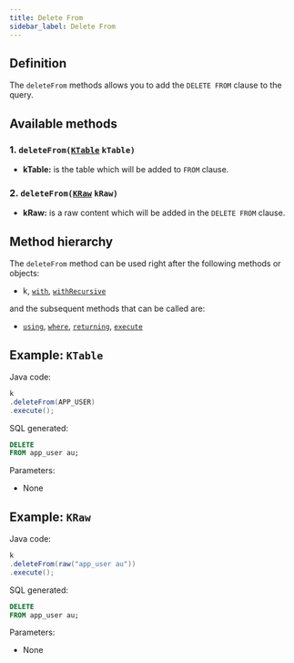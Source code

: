 ```yaml
---
title: Delete From
sidebar_label: Delete From
---
```


## Definition

The `deleteFrom` methods allows you to add the `DELETE FROM` clause to the query.

## Available methods

### 1. `deleteFrom(`[`KTable`](/docs/misc/ktable) `kTable)`

- **kTable:** is the table which will be added to `FROM` clause.

### 2. `deleteFrom(`[`KRaw`](/docs/misc/select-list-values#7-kraw) `kRaw)`

- **kRaw:** is a raw content which will be added in the `DELETE FROM` clause.

## Method hierarchy

The `deleteFrom` method can be used right after the following methods or objects:

- k, [`with`](/docs/delete-statement/with), [`withRecursive`](/docs/delete-statement/with)

and the subsequent methods that can be called are:
- [`using`](/docs/delete-statement/using/), [`where`](/docs/delete-statement/where/), [`returning`](/docs/delete-statement/returning), [`execute`](/docs/select-statement/select/)

## Example: `KTable`

Java code:

```java
k
.deleteFrom(APP_USER)
.execute();
```

SQL generated:

```sql
DELETE
FROM app_user au;
```

Parameters:

- None

## Example: `KRaw`

Java code:

```java
k
.deleteFrom(raw("app_user au"))
.execute();
```

SQL generated:

```sql
DELETE
FROM app_user au;
```

Parameters:

- None
